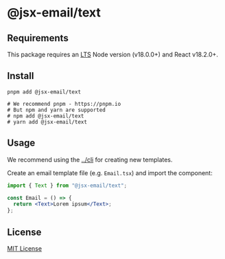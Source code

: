 # @jsx-email/text

## Requirements

This package requires an [LTS](https://github.com/nodejs/Release) Node version (v18.0.0+) and React v18.2.0+.

## Install

```shell
pnpm add @jsx-email/text

# We recommend pnpm - https://pnpm.io
# But npm and yarn are supported
# npm add @jsx-email/text
# yarn add @jsx-email/text
```


## Usage

We recommend using the [../cli](`@jsx-email/cli`) for creating new templates.

Create an email template file (e.g. `Email.tsx`) and import the component:

```jsx
import { Text } from "@jsx-email/text";

const Email = () => {
  return <Text>Lorem ipsum</Text>;
};
```

## License

[MIT License](./LICENSE.md)
